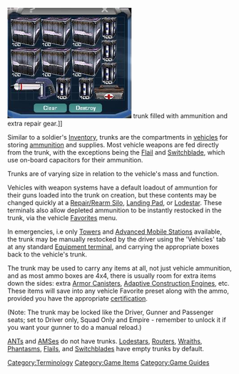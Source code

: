 ![](images/MagTrunk.jpg "fig:MagTrunk.JPG") trunk filled with ammunition and
extra repair gear.\]\]

Similar to a soldier's [Inventory](Inventory.md), trunks are the
compartments in [vehicles](category:_Vehicles.md) for storing
[ammunition](Ammunition.md) and supplies. Most vehicle weapons
are fed directly from the trunk, with the exceptions being the
[Flail](Flail.md) and [Switchblade](Switchblade.md),
which use on-board capacitors for their ammunition.

Trunks are of varying size in relation to the vehicle's mass and
function.

Vehicles with weapon systems have a default loadout of ammuntion for
their guns loaded into the trunk on creation, but these contents may be
changed quickly at a [Repair/Rearm Silo](Repair_Rearm_Silo.md),
[Landing Pad](Landing_Pad.md), or
[Lodestar](Lodestar.md). These terminals also allow depleted
ammunition to be instantly restocked in the trunk, via the vehicle
[Favorites](Favorites.md) menu.

In emergencies, i.e only [Towers](Towers.md) and [Advanced Mobile
Stations](Advanced_Mobile_Station.md) available, the trunk may
be manually restocked by the driver using the 'Vehicles' tab at any
standard [Equipment terminal](Equipment_Terminal.md), and
carrying the appropriate boxes back to the vehicle's trunk.

The trunk may be used to carry any items at all, not just vehicle
ammunition, and as most ammo boxes are 4x4, there is usually room for
extra items down the sides: extra [Armor
Canisters](Armor_Canister.md), [Adaptive Construction
Engines](Adaptive_Construction_Engine.md), etc. These items will
save into any vehicle Favorite preset along with the ammo, provided you
have the appropriate [certification](Certification.md).

(Note: The trunk may be locked like the Driver, Gunner and Passenger
seats; set to Driver only, Squad Only and Empire - remember to unlock it
if you want your gunner to do a manual reload.)

[ANTs](Advanced_Nanite_Transport.md) and
[AMSes](Advanced_Mobile_Station.md) do not have trunks.
[Lodestars](Lodestar.md), [Routers](Router.md),
[Wraiths](Wraith.md), [Phantasms](Phantasm.md),
[Flails](Flail.md), and [Switchblades](Switchblade.md)
have empty trunks by default.

[Category:Terminology](Category:Terminology.md) [Category:Game
Items](Category:Game_Items.md) [Category:Game
Guides](Category:Game_Guides.md)
